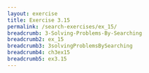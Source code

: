 ```yaml
---
layout: exercise
title: Exercise 3.15
permalink: /search-exercises/ex_15/
breadcrumb: 3-Solving-Problems-By-Searching
breadcrumb2: ex_15
breadcrumb3: 3solvingProblemsBySearching
breadcrumb4: ch3ex15
breadcrumb5: ex3.15
---
```


